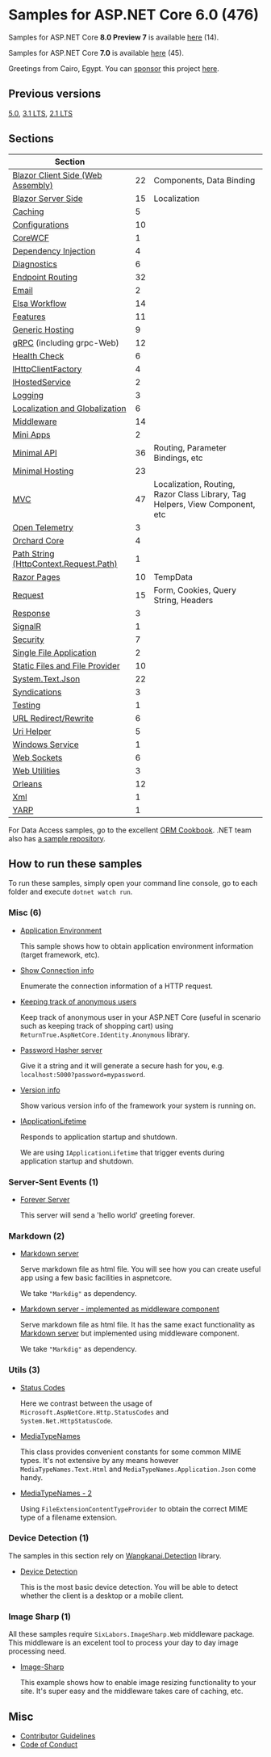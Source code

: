 # Samples for ASP.NET Core 6.0 (476)

Samples for ASP.NET Core **8.0 Preview 7** is available [here](/projects/.net8) (14).

Samples for ASP.NET Core **7.0** is available [here](/projects/.net7) (45).

Greetings from Cairo, Egypt. You can [sponsor](https://github.com/sponsors/dodyg) this project [here](https://github.com/sponsors/dodyg). 

## Previous versions

[5.0](https://github.com/dodyg/practical-aspnetcore/tree/net5.0/), [3.1 LTS](https://github.com/dodyg/practical-aspnetcore/tree/3.1-LTS/), [2.1 LTS](https://github.com/dodyg/practical-aspnetcore/tree/2.1-LTS)

## Sections

| Section                                                         |     |                                                                              |
| --------------------------------------------------------------- | --- | ---------------------------------------------------------------------------- |
| [Blazor Client Side (Web Assembly)](/projects/blazor/README.md) | 22  | Components, Data Binding                                                     |
| [Blazor Server Side](/projects/blazor-ss)                       | 15  | Localization                                                                 |
| [Caching](/projects/caching)                                    | 5   |                                                                              |
| [Configurations](/projects/configurations)                      | 10  |                                                                              |
| [CoreWCF](/projects/corewcf)                                    | 1   |                                                                              |
| [Dependency Injection](/projects/dependency-injection/)         | 4   |                                                                              |
| [Diagnostics](/projects/diagnostics)                            | 6   |                                                                              |
| [Endpoint Routing](/projects/endpoint-routing)                  | 32  |                                                                              |
| [Email](/projects/mailkit)                                      | 2   |                                                                              |
| [Elsa Workflow](/projects/elsa)                                 | 14  |                                                                              |
| [Features](/projects/features)                                  | 11  |                                                                              |
| [Generic Hosting](/projects/generic-host)                       | 9   |                                                                              |
| [gRPC](/projects/grpc) (including grpc-Web)                     | 12  |                                                                              |
| [Health Check](/projects/health-check)                          | 6   |                                                                              |
| [IHttpClientFactory](/projects/httpclientfactory)               | 4   |                                                                              |
| [IHostedService](/projects/ihosted-service)                     | 2   |                                                                              |
| [Logging](/projects/logging)                                    | 3   |                                                                              |
| [Localization and Globalization](/projects/localization)        | 6   |                                                                              |
| [Middleware](/projects/middleware)                              | 14  |                                                                              |
| [Mini Apps](/projects/mini)                                     | 2   |                                                                              |
| [Minimal API](/projects/minimal-api)                            | 36  | Routing, Parameter Bindings, etc                                             |
| [Minimal Hosting](/projects/minimal-hosting)                    | 23  |                                                                              |
| [MVC](/projects/mvc)                                            | 47  | Localization, Routing, Razor Class Library, Tag Helpers, View Component, etc |
| [Open Telemetry](/projects/open-telemetry/)                     | 3   |                                                                              |
| [Orchard Core](/projects/orchard-core)                          | 4   |                                                                              |
| [Path String (HttpContext.Request.Path)](/projects/path-string) | 1   |                                                                              |
| [Razor Pages](/projects/razor-pages)                            | 10  | TempData                                                                     |
| [Request](/projects/request)                                    | 15  | Form, Cookies, Query String, Headers                                         |
| [Response](/projects/response)                                  | 3   |                                                                              |
| [SignalR](/projects/signalr)                                    | 1   |                                                                              |
| [Security](/projects/security)                                  | 7   |                                                                              |
| [Single File Application](/projects/sfa)                        | 2   |                                                                              |
| [Static Files and File Provider](/projects/file-provider)       | 10  |                                                                              |
| [System.Text.Json](/projects/json)                              | 22  |                                                                              |
| [Syndications](/projects/syndications)                          | 3   |                                                                              |
| [Testing](/projects/testing)                                    | 1   |                                                                              |
| [URL Redirect/Rewrite](/projects/rewrite)                       | 6   |                                                                              |
| [Uri Helper](/projects/uri-helper)                              | 5   |                                                                              |
| [Windows Service](/projects/windows-service)                    | 1   |                                                                              |
| [Web Sockets](/projects/web-sockets)                            | 6   |                                                                              |
| [Web Utilities](/projects/web-utilities)                        | 3   |                                                                              |
| [Orleans](/projects/orleans)                                    | 12  |                                                                              |
| [Xml](/projects/xml)                                            | 1   |                                                                              |
| [YARP](/projects/yarp)                                          | 1   |                                                                              |

For Data Access samples, go to the excellent [ORM Cookbook](https://github.com/Grauenwolf/DotNet-ORM-Cookbook). .NET team also has [a sample repository](https://github.com/dotnet/samples).

## How to run these samples

To run these samples, simply open your command line console, go to each folder and execute `dotnet watch run`.

### Misc (6)

-   [Application Environment](/projects/application-environment)

    This sample shows how to obtain application environment information (target framework, etc).

-   [Show Connection info](/projects/connection-info)

    Enumerate the connection information of a HTTP request.

-   [Keeping track of anonymous users](/projects/anonymous-id)

    Keep track of anonymous user in your ASP.NET Core (useful in scenario such as keeping track of shopping cart) using `ReturnTrue.AspNetCore.Identity.Anonymous` library.

-   [Password Hasher server](/projects/password-hasher)

    Give it a string and it will generate a secure hash for you, e.g. `localhost:5000?password=mypassword`.

-   [Version info](/projects/version)

    Show various version info of the framework your system is running on.

-   [IApplicationLifetime](/projects/i-application-lifetime)

    Responds to application startup and shutdown.

    We are using `IApplicationLifetime` that trigger events during application startup and shutdown.

### Server-Sent Events (1)

-   [Forever Server](/projects/sse)

    This server will send a 'hello world' greeting forever.

### Markdown (2)

-   [Markdown server](/projects/markdown-server)

    Serve markdown file as html file. You will see how you can create useful app using a few basic facilities in aspnetcore.

    We take `"Markdig"` as dependency.

-   [Markdown server - implemented as middleware component](/projects/markdown-server-middleware)

    Serve markdown file as html file. It has the same exact functionality as [Markdown server](/projects/markdown-server) but implemented using middleware component.

    We take `"Markdig"` as dependency.

### Utils (3)

-   [Status Codes](/projects/utils/http-status-codes)

    Here we contrast between the usage of `Microsoft.AspNetCore.Http.StatusCodes` and `System.Net.HttpStatusCode`.

-   [MediaTypeNames](/projects/utils/media-type-names)

    This class provides convenient constants for some common MIME types. It's not extensive by any means however `MediaTypeNames.Text.Html` and `MediaTypeNames.Application.Json` come handy.

-   [MediaTypeNames - 2](/projects/utils/media-type-names-2)

    Using `FileExtensionContentTypeProvider` to obtain the correct MIME type of a filename extension.

### Device Detection (1)

The samples in this section rely on [Wangkanai.Detection](https://github.com/wangkanai/Detection) library.

-   [Device Detection](/projects/device-detection)

    This is the most basic device detection. You will be able to detect whether the client is a desktop or a mobile client.

### Image Sharp (1)

All these samples require `SixLabors.ImageSharp.Web` middleware package. This middleware is an excelent tool to process your day to day image processing need.

-   [Image-Sharp](/projects/image-sharp)

    This example shows how to enable image resizing functionality to your site. It's super easy and the middleware takes care of caching, etc.

## Misc

-   [Contributor Guidelines](https://github.com/dodyg/practical-aspnetcore/blob/master/CONTRIBUTING.md)
-   [Code of Conduct](https://github.com/dodyg/practical-aspnetcore/blob/master/CODE_OF_CONDUCT.md)
